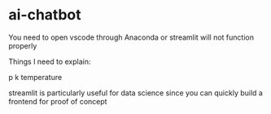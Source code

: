 # ai-chatbot

You need to open vscode through Anaconda or streamlit will not function properly

Things I need to explain:

p 
k 
temperature

streamlit is particularly useful for data science since you can quickly build a frontend for proof of concept

